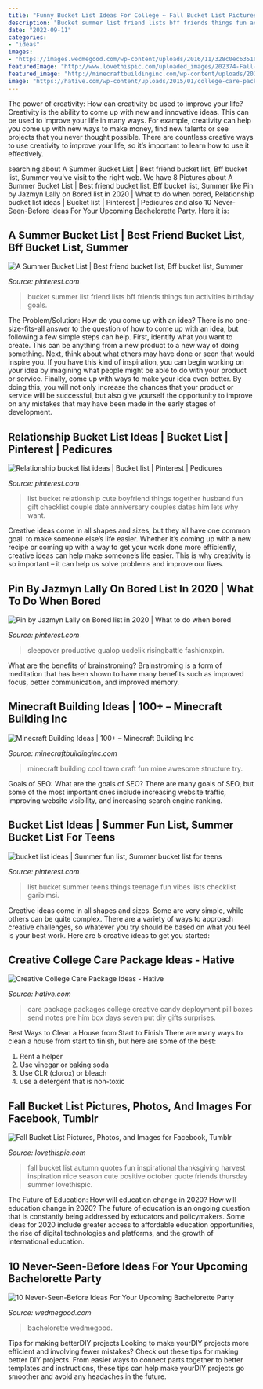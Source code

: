 ```yaml
---
title: "Funny Bucket List Ideas For College ~ Fall Bucket List Pictures, Photos, And Images For Facebook, Tumblr"
description: "Bucket summer list friend lists bff friends things fun activities birthday goals"
date: "2022-09-11"
categories:
- "ideas"
images:
- "https://images.wedmegood.com/wp-content/uploads/2016/11/328c0ec635168d4f8233b0f659ab2ff11.jpg"
featuredImage: "http://www.lovethispic.com/uploaded_images/202374-Fall-Bucket-List.jpg"
featured_image: "http://minecraftbuildinginc.com/wp-content/uploads/2013/11/minecraft6-plane.jpg"
image: "https://hative.com/wp-content/uploads/2015/01/college-care-package-ideas/6-creative-college-care-package-ideas.jpg"
---
```



The power of creativity: How can creativity be used to improve your life?
Creativity is the ability to come up with new and innovative ideas. This can be used to improve your life in many ways. For example, creativity can help you come up with new ways to make money, find new talents or see projects that you never thought possible. There are countless creative ways to use creativity to improve your life, so it’s important to learn how to use it effectively.

	

		
searching about A Summer Bucket List | Best friend bucket list, Bff bucket list, Summer you've visit to the right web. We have 8 Pictures about A Summer Bucket List | Best friend bucket list, Bff bucket list, Summer like Pin by Jazmyn Lally on Bored list in 2020 | What to do when bored, Relationship bucket list ideas | Bucket list | Pinterest | Pedicures and also 10 Never-Seen-Before Ideas For Your Upcoming Bachelorette Party. Here it is:
		
    
## A Summer Bucket List | Best Friend Bucket List, Bff Bucket List, Summer

<img loading=lazy src="https://i.pinimg.com/736x/0e/6c/3e/0e6c3e2fcca755e794c7b47adfe13df9--best-friend-summer-ideas-summer-bucket-lists.jpg" onerror="this.onerror=null;this.src='https://tse2.mm.bing.net/th?id=OIP.Km0Pnvip5SU1v2tW0fYKFwHaJ3&amp;pid=15.1';" alt="A Summer Bucket List | Best friend bucket list, Bff bucket list, Summer">

_Source: pinterest.com_

>bucket summer list friend lists bff friends things fun activities birthday goals. 

	

The Problem/Solution: How do you come up with an idea?
There is no one-size-fits-all answer to the question of how to come up with an idea, but following a few simple steps can help. First, identify what you want to create. This can be anything from a new product to a new way of doing something. Next, think about what others may have done or seen that would inspire you. If you have this kind of inspiration, you can begin working on your idea by imagining what people might be able to do with your product or service. Finally, come up with ways to make your idea even better. By doing this, you will not only increase the chances that your product or service will be successful, but also give yourself the opportunity to improve on any mistakes that may have been made in the early stages of development.

    
## Relationship Bucket List Ideas | Bucket List | Pinterest | Pedicures

<img loading=lazy src="https://s-media-cache-ak0.pinimg.com/736x/f1/7c/67/f17c67d97fa42188af72349ae6cb32b3.jpg" onerror="this.onerror=null;this.src='https://tse1.mm.bing.net/th?id=OIP.-8vQf7Ukxflr3RBsRmduFQHaKW&amp;pid=15.1';" alt="Relationship bucket list ideas | Bucket list | Pinterest | Pedicures">

_Source: pinterest.com_

>list bucket relationship cute boyfriend things together husband fun gift checklist couple date anniversary couples dates him lets why want. 

	

Creative ideas come in all shapes and sizes, but they all have one common goal: to make someone else’s life easier. Whether it’s coming up with a new recipe or coming up with a way to get your work done more efficiently, creative ideas can help make someone’s life easier. This is why creativity is so important – it can help us solve problems and improve our lives.

    
## Pin By Jazmyn Lally On Bored List In 2020 | What To Do When Bored

<img loading=lazy src="https://i.pinimg.com/736x/d2/1b/ee/d21beefdbd77ea0fc42fe09b3993235d.jpg" onerror="this.onerror=null;this.src='https://tse1.mm.bing.net/th?id=OIP.5Ba9W0J2Kxt6wfeyPDqejQHaJ3&amp;pid=15.1';" alt="Pin by Jazmyn Lally on Bored list in 2020 | What to do when bored">

_Source: pinterest.com_

>sleepover productive gualop ucdelik risingbattle fashionxpin. 

	

What are the benefits of brainstroming?
Brainstroming is a form of meditation that has been shown to have many benefits such as improved focus, better communication, and improved memory.

    
## Minecraft Building Ideas | 100+ – Minecraft Building Inc

<img loading=lazy src="http://minecraftbuildinginc.com/wp-content/uploads/2013/11/minecraft6-plane.jpg" onerror="this.onerror=null;this.src='https://tse4.mm.bing.net/th?id=OIP.Hne3NHlJTC3mcdzLTNKN3wHaEK&amp;pid=15.1';" alt="Minecraft Building Ideas | 100+ – Minecraft Building Inc">

_Source: minecraftbuildinginc.com_

>minecraft building cool town craft fun mine awesome structure try. 

	

Goals of SEO: What are the goals of SEO?
There are many goals of SEO, but some of the most important ones include increasing website traffic, improving website visibility, and increasing search engine ranking.

    
## Bucket List Ideas | Summer Fun List, Summer Bucket List For Teens

<img loading=lazy src="https://i.pinimg.com/736x/cb/5d/be/cb5dbe71704b88ad55102376fe4f2e48.jpg" onerror="this.onerror=null;this.src='https://tse2.mm.bing.net/th?id=OIP.XHoA3bddYhvg66PBBMJ34wHaKF&amp;pid=15.1';" alt="bucket list ideas | Summer fun list, Summer bucket list for teens">

_Source: pinterest.com_

>list bucket summer teens things teenage fun vibes lists checklist garibimsi. 

	

Creative ideas come in all shapes and sizes. Some are very simple, while others can be quite complex. There are a variety of ways to approach creative challenges, so whatever you try should be based on what you feel is your best work. Here are 5 creative ideas to get you started: 

    
## Creative College Care Package Ideas - Hative

<img loading=lazy src="https://hative.com/wp-content/uploads/2015/01/college-care-package-ideas/6-creative-college-care-package-ideas.jpg" onerror="this.onerror=null;this.src='https://tse2.mm.bing.net/th?id=OIP.h1k7ObZoeLpt0Ysoymv19QHaJ7&amp;pid=15.1';" alt="Creative College Care Package Ideas - Hative">

_Source: hative.com_

>care package packages college creative candy deployment pill boxes send notes pre him box days seven put diy gifts surprises. 

	

Best Ways to Clean a House from Start to Finish
There are many ways to clean a house from start to finish, but here are some of the best: 
1. Rent a helper 
2. Use vinegar or baking soda 
3. Use CLR (clorox) or bleach 
4. use a detergent that is non-toxic 

    
## Fall Bucket List Pictures, Photos, And Images For Facebook, Tumblr

<img loading=lazy src="http://www.lovethispic.com/uploaded_images/202374-Fall-Bucket-List.jpg" onerror="this.onerror=null;this.src='https://tse1.mm.bing.net/th?id=OIP.6WV95sq-dAg8Sd_G8_g5yAHaOJ&amp;pid=15.1';" alt="Fall Bucket List Pictures, Photos, and Images for Facebook, Tumblr">

_Source: lovethispic.com_

>fall bucket list autumn quotes fun inspirational thanksgiving harvest inspiration nice season cute positive october quote friends thursday summer lovethispic. 

	

The Future of Education: How will education change in 2020?
How will education change in 2020? The future of education is an ongoing question that is constantly being addressed by educators and policymakers. Some ideas for 2020 include greater access to affordable education opportunities, the rise of digital technologies and platforms, and the growth of international education.

    
## 10 Never-Seen-Before Ideas For Your Upcoming Bachelorette Party

<img loading=lazy src="https://images.wedmegood.com/wp-content/uploads/2016/11/328c0ec635168d4f8233b0f659ab2ff11.jpg" onerror="this.onerror=null;this.src='https://tse4.mm.bing.net/th?id=OIP.QLGQZUMMnnNHoy2JihbkyAHaJ6&amp;pid=15.1';" alt="10 Never-Seen-Before Ideas For Your Upcoming Bachelorette Party">

_Source: wedmegood.com_

>bachelorette wedmegood. 

	

Tips for making betterDIY projects
Looking to make yourDIY projects more efficient and involving fewer mistakes? Check out these tips for making better DIY projects. From easier ways to connect parts together to better templates and instructions, these tips can help make yourDIY projects go smoother and avoid any headaches in the future.

